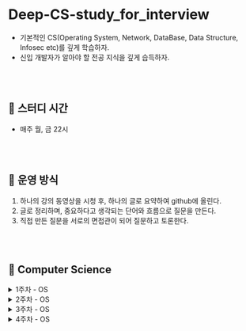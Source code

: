 # Deep-CS-study_for_interview
- 기본적인 CS(Operating System, Network, DataBase, Data Structure, Infosec etc)를 깊게 학습하자.
- 신입 개발자가 알아야 할 전공 지식을 깊게 습득하자.

</br>
</br>

## 🔼 스터디 시간
- 매주 월, 금 22시 


</br>
</br>


## 🔼 운영 방식
1. 하나의 강의 동영상을 시청 후, 하나의 글로 요약하여 github에 올린다.
2. 글로 정리하며, 중요하다고 생각되는 단어와 흐름으로 질문을 만든다.
3. 직접 만든 질문을 서로의 면접관이 되어 질문하고 토론한다.

</br>
</br>



## 🔼 Computer Science

<details>
  <summary>1주차 - OS</summary>
  <div markdown="1">
    
  ### 23.07.13 목요일
  [컴퓨터 시스템 개요](https://youtu.be/EdTtGv9w2sA) </br>
  [운영체제 1](https://youtu.be/nxl_cUd55Ag) </br>
  [운영체제 2](https://youtu.be/hzXVQIlSSos) </br>
  [운영체제 3](https://youtu.be/knF9lzHA3LI)

  
  </div>
</details>

<details>
  <summary>2주차 - OS</summary>
  <div markdown="1">
    
  ### 23.07.17 월요일
  [프로세스 관리 1](https://www.youtube.com/watch?v=jZuTw2tRT7w&list=PLBrGAFAIyf5rby7QylRc6JxU5lzQ9c4tN&index=5&t=1389s) </br>
  [프로세스 관리2](https://www.youtube.com/watch?v=MJTr37lgaMA&list=PLBrGAFAIyf5rby7QylRc6JxU5lzQ9c4tN&index=6&t=761s) </br>
  [스레드 관리](https://www.youtube.com/watch?v=YlnvCIZQDkw&list=PLBrGAFAIyf5rby7QylRc6JxU5lzQ9c4tN&index=7) </br>


  ### 23.07.20 목요일
  [프로세스와 스케줄링](https://www.youtube.com/watch?v=_gNeoGQx-Tc&list=PLBrGAFAIyf5rby7QylRc6JxU5lzQ9c4tN&index=8) </br>
  추가과제: ContextSwitching과 Inturrupt 예상질문 뽑아오기

  
  </div>
</details>



<details>
  <summary>3주차 - OS</summary>
  <div markdown="1">
    
  ### 23.07.24 월요일
  [FCFS, RR](https://www.youtube.com/watch?v=r1JVA7yOPAM&list=PLBrGAFAIyf5rby7QylRc6JxU5lzQ9c4tN&index=9) </br>
  [SPN, SRTN, HRRN](https://www.youtube.com/watch?v=keY9Wi7scEs&list=PLBrGAFAIyf5rby7QylRc6JxU5lzQ9c4tN&index=10) </br>
  [MLQ, MFQ](https://www.youtube.com/watch?v=actKUqea6Xc&list=PLBrGAFAIyf5rby7QylRc6JxU5lzQ9c4tN&index=11) </br>

  ### 23.07.27 목요일 (사정상 금요일 스터디 목요일 11시로 옮김)
  [프로세스 동기화 & 상호배제](https://www.youtube.com/watch?v=wdaf2gy83uU&list=PLBrGAFAIyf5rby7QylRc6JxU5lzQ9c4tN&index=12&t=1s) </br>
  [프로세스 동기화 & 상호배제_SW Solution](https://www.youtube.com/watch?v=lY43KR3IItw&list=PLBrGAFAIyf5rby7QylRc6JxU5lzQ9c4tN&index=13) </br>
  [프로세스 동기화 & 상호배제_HW Solution](https://www.youtube.com/watch?v=Zps0ckSvKys&list=PLBrGAFAIyf5rby7QylRc6JxU5lzQ9c4tN&index=14) </br>
  
  </div>
</details>

<details>
  <summary>4주차 - OS</summary>
  <div markdown="1">
    
  ### 23.07.31 월요일 
  [프로세스 동기화 & 상호배제_Spinlock](https://www.youtube.com/watch?v=wdaf2gy83uU&list=PLBrGAFAIyf5rby7QylRc6JxU5lzQ9c4tN&index=12&t=1s) </br>
  [프로세스 동기화 & 상호배제_Semaphore](https://www.youtube.com/watch?v=CitsUz-Dx7A&list=PLBrGAFAIyf5rby7QylRc6JxU5lzQ9c4tN&index=16) </br>
  


  ### 23.08.04 금요일
  [프로세스 동기화 & 상호배제_Eventcount/Sequencer](https://www.youtube.com/watch?v=S7l2UEXVhb0&list=PLBrGAFAIyf5rby7QylRc6JxU5lzQ9c4tN&index=17) </br>
  [프로세스 동기화 & 상호배제_Monitor](https://www.youtube.com/watch?v=AnYN-kbCbRI&list=PLBrGAFAIyf5rby7QylRc6JxU5lzQ9c4tN&index=18) </br>
  
  </div>
</details>

